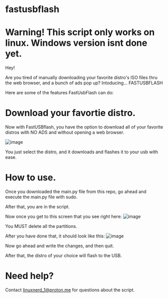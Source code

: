# fastusbflash
# Warning! This script only works on linux. Windows version isnt done yet.

Hey!

Are you tired of manually downloading your favorite distro's ISO files thru the web browser, and a bunch of ads pop up?
Intoducing...
FASTUSBFLASH

Here are some of the features FastUsbFlash can do:

# Download your favortie distro.

Now with FastUSBflash, you have the option to download all of your favorite distros with NO ADS and without opening a web browser.

![image](https://github.com/stinkyfart69420/fastusbflash/assets/147311474/dfb22628-5a9f-4b0e-89bb-4824f622d22a)

You just select the distro, and it downloads and flashes it to your usb with ease.

# How to use.

Once you downloaded the main.py file from this repo, go ahead and execute the main.py file with sudo.

After that, you are in the script.

Now once you get to this screen that you see right here:
![image](https://github.com/stinkyfart69420/fastusbflash/assets/147311474/1dc99c01-4a8e-40b6-9e18-055962a73a8c)

You MUST delete all the partitions.

After you have done that, it should look like this:
![image](https://github.com/stinkyfart69420/fastusbflash/assets/147311474/31f6a7ce-86d2-4087-96f7-21bd17c5523b)

Now go ahead and write the changes, and then quit.

After that, the distro of your choice will flash to the USB.

# Need help?

Contact linuxnerd_1@proton.me for questions about the script.
